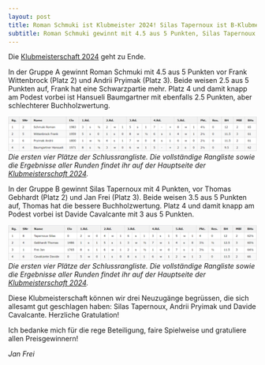 ```yaml
---
layout: post
title: Roman Schmuki ist Klubmeister 2024! Silas Tapernoux ist B-Klubmeister!
subtitle: Roman Schmuki gewinnt mit 4.5 aus 5 Punkten, Silas Tapernoux gewinnt die Gruppe B mit 4 aus 5 Punkten.
---
```


Die [Klubmeisterschaft 2024](/turniere/klubmeisterschaft/2024) geht zu Ende.

In der Gruppe A gewinnt Roman Schmuki mit 4.5 aus 5 Punkten vor Frank Wittenbrock (Platz 2) und Andrii Pryimak (Platz
3). Beide weisen 2.5 aus 5 Punkten auf, Frank hat eine Schwarzpartie mehr. Platz 4 und damit knapp am Podest vorbei ist
Hansueli Baumgartner mit ebenfalls 2.5 Punkten, aber schlechterer Buchholzwertung.

![Top4](/assets/img/klubmeisterschaft/2024/gruppe-a-top-4.png)
_Die ersten vier Plätze der Schlussrangliste. Die vollständige Rangliste sowie die Ergebnisse aller Runden findet ihr
auf der Hauptseite der [Klubmeisterschaft 2024](/turniere/klubmeisterschaft/2024)._

In der Gruppe B gewinnt Silas Tapernoux mit 4 Punkten, vor Thomas Gebhardt (Platz 2) und Jan Frei (Platz
3). Beide weisen 3.5 aus 5 Punkten auf, Thomas hat die bessere Buchholzwertung. Platz 4 und damit knapp am Podest vorbei
ist Davide Cavalcante mit 3 aus 5 Punkten.

![Top4](/assets/img/klubmeisterschaft/2024/gruppe-b-top-4.png)
_Die ersten vier Plätze der Schlussrangliste. Die vollständige Rangliste sowie die Ergebnisse aller Runden findet ihr
auf der Hauptseite der [Klubmeisterschaft 2024](/turniere/klubmeisterschaft/2024)._

Diese Klubmeisterschaft können wir drei Neuzugänge begrüssen, die sich allesamt gut geschlagen haben: Silas Tapernoux,
Andrii Pryimak und Davide Cavalcante. Herzliche Gratulation!

Ich bedanke mich für die rege Beteiligung, faire Spielweise und gratuliere allen Preisgewinnern!

_Jan Frei_
